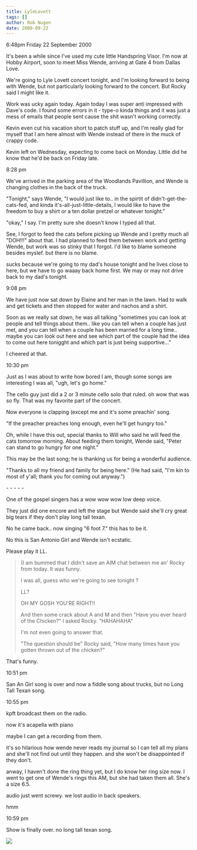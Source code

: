 ```yaml
---
title: LyleLovett
tags: []
author: Rob Nugen
date: 2000-09-22
---
```


<p class=date>6:48pm Friday 22 September 2000

<p>It's been a while since I've used my cute little Handspring Visor.  I'm
now at Hobby Airport, soon to meet Miss Wende, arriving at Gate 4 from
Dallas Love.

<p>We're going to Lyle Lovett concert tonight, and I'm looking forward to
being with Wende, but not particularly looking forward to the concert.  But
Rocky said I might like it.

<p>Work was ucky again today.  Again today I was super anti impressed with
Dave's code.  I found some errors in it - type-o kinda things and it was
just a mess of emails that people sent cause the shit wasn't working
correctly.

<p>Kevin even cut his vacation short to patch stuff up, and I'm really glad
for myself that I am here almost with Wende instead of there in the muck of
crappy code.

<p>Kevin left on Wednesday, expecting to come back on Monday.  Little did he
know that he'd be back on Friday late.

<p class=date>8:28 pm

<p>We've arrived in the parking area of the Woodlands Pavillion, and Wende
is changing clothes in the back of the truck.

<p>"Tonight," says Wende, "I would just like to.. in the spirtit of
didn't-get-the-cats-fed, and kinda it's-all-just-little-details, I would
like to have the freedom to buy a shirt or a ten dollar pretzel or whatever
tonight."

<p>"okay," I say.   I'm pretty sure she doesn't know I typed all that.

<p>See, I forgot to feed the cats before picking up Wende and I pretty much
all "DOH!!!" about that.  I had planned to feed them between work and
getting Wende, but work was so stinky that I forgot.  I'd like to blame
someone besides myslef.  but there is no blame.

<p>sucks because we're going to my dad's house tonight and he lives close to
here, but we have to go waaay back home first.  We may or may not drive back
to my dad's tonight.

<p class=date>9:08 pm

<p>We have just now sat down by Elaine and her man in the lawn.  Had to walk
and get tickets and then stopped for water and nachos and a shirt.

<p>Soon as we really sat down, he was all talking "sometimes you can look at
people and tell things about them.. like you can tell when a couple has just
met, and you can tell when a couple has been married for a long time..
maybe you can look out here and see which part of the couple had the idea to
come out here tonigght and which part is just being supportive..."

<p>I cheered at that.

<p class=date>10:30 pm

<p>Just as I was about to write how bored I am, though some songs are
interesting I was all, "ugh, let's go home."

<p>The cello guy just did a 2 or 3 minute cello solo that ruled.  oh wow
that was so fly.  That was my favorite part of the concert.

<p>Now everyone is clapping (except me and it's some preachin' song.

<p>"If the preacher preaches long enough, even he'll get hungry too."

<p>Oh, while I have this out, special thanks to Will who said he will feed
the cats tomorrow morning.  About feeding them tonight, Wende said, "Peter
can stand to go hungry for one night."

<p>This may be the last song; he is thanking us for being a wonderful
audience.

<p>"Thanks to all my friend and family for being here."  (He had said, "I'm
kin to most of y'all; thank you for coming out anyway.")

<p>- - - - -

<p>One of the gospel singers has a wow wow wow low deep voice.

<p>They just did one encore and left the stage but Wende said she'll cry
great big tears if they don't play long tall texan.

<p>No he came back.. now singing "6 foot 7."  this has to be it.

<p>No this is San Antonio Girl and Wende isn't ecstatic.

<p>Please play it LL.

<blockquote><p>(I am bummed that I didn't save an AIM chat between me an'
Rocky from today.  It was funny.

<p>I was all, guess who we're going to see tonight ?

<p>LL?

<p>OH MY GOSH YOU'RE RIGHT!!

<p>And then some crack about A and M and then "Have you ever heard of the
Chicken?" I asked Rocky.  "HAHAHAHA"

<p>I'm not even going to answer that.

<p>"The question should be" Rocky said, "How many times have you gotten
thrown out of the chicken?"

</blockquote>

<p>That's funny.

<p class=date>10:51 pm

<p>San An Girl song is over and now a fiddle song about trucks, but no Long
Tall Texan song.

<p class=date>10:55 pm

<p>kpft broadcast them on the radio.

<p>now it's acapella with piano

<p>maybe I can get a recording from them.

<p>it's so hilarious how wende never reads my journal so I can tell all my
plans and she'll not find out until they happen.  and she won't be
disappointed if they don't.

<p>anway, I haven't done the ring thing yet, but I do know her ring size
now.  I went to get one of Wende's rings this AM, but she had taken them
all.  She's a size 6.5.

<p>audio just went screwy.  we lost audio in back speakers.

<p>hmm

<p class=date>10:59 pm

<p>Show is finally over.    no long tall texan song.


<p><img src="/images/rob/wL-ROB.gif">

